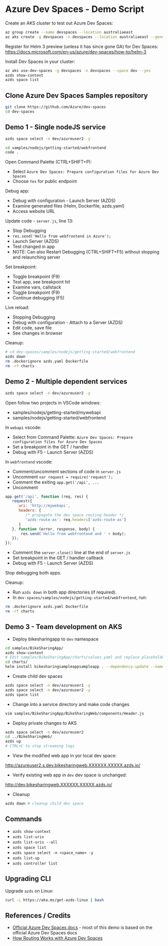 Azure Dev Spaces - Demo Script
==============================

Create an AKS cluster to test out Azure Dev Spaces:

```sh
az group create --name devspaces --location australiaeast
az aks create -g devspaces -n devspaces --location australiaeast --generate-ssh-keys
```

Register for Helm 3 preview (unless it has since gone GA) for Dev Spaces: https://docs.microsoft.com/en-us/azure/dev-spaces/how-to/helm-3

Install Dev Spaces in your cluster:

```sh
az aks use-dev-spaces -g devspaces -n devspaces --space dev --yes
azds show-context
azds space list
```

Clone Azure Dev Spaces Samples repository
-----------------------------------------

```sh
git clone https://github.com/Azure/dev-spaces
cd dev-spaces
```

Demo 1 - Single nodeJS service
------------------------------

```sh
azds space select -n dev/azureuser2 -y
```

```sh
cd samples/nodejs/getting-started/webfrontend
code .
```

Open Command Palette (CTRL+SHIFT+P):

* Select `Azure Dev Spaces: Prepare configuration files for Azure Dev Spaces`
* Choose `Yes` for public endpoint

Debug app:

* Debug with configuration - Launch Server (AZDS)
* Examine generated files (Helm, Dockerfile, azds.yaml)
* Access website URL

Update code - `server.js`, line 13:

* Stop Debugging
* `res.send('Hello from webfrontend in Azure');`
* Launch Server (AZDS)
* Test changed in app
* NOTE: Can also Restart Debugging (CTRL+SHIFT+F5) without stopping and relaunching server

Set breakpoint:

* Toggle breakpoint (F9)
* Test app, see breakpoint hit
* Examine vars, callstack
* Toggle breakpoint (F9)
* Continue debugging (F5)

Live reload:

* Stopping Debugging
* Debug with configuration - Attach to a Server (AZDS)
* Edit code, save file
* See changes in browser

Cleanup:

```sh
# cd dev-spaces/samples/nodejs/getting-started/webfrontend
azds down
rm .dockerignore azds.yaml Dockerfile
rm -rf charts
```

Demo 2 - Multiple dependent services
------------------------------------

```sh
azds space select -n dev/azureuser2 -y
```

Open follow two projects in VSCode windows:

* samples/nodejs/getting-started/mywebapi
* samples/nodejs/getting-started/webfrontend

In `webapi` vscode:

* Select from Command Palette: `Azure Dev Spaces: Prepare configuration files for Azure Dev Spaces`
* Set a breakpoint in the GET / handler
* Debug with F5 - Launch Server (AZDS)

In `webfrontend` vscode:

* Comment/uncomment sections of code in `server.js`
* Uncomment `var request = require('request');`
* Comment the exiting `app.get('/api', ...`
* Uncomment

```js
app.get('/api', function (req, res) {
   request({
      uri: 'http://mywebapi',
      headers: {
         /* propagate the dev space routing header */
         'azds-route-as': req.headers['azds-route-as']
      }
   }, function (error, response, body) {
       res.send('Hello from webfrontend and ' + body);
   });
});
```

* Comment the `server.close()` line at the end of `server.js`
* Set breakpoint in the GET / handler callback
* Debug with F5 - Launch Server (AZDS)

Stop debugging both apps.

Cleanup:

* Run `azds down` in both app directories (if required).
* In `dev-spaces/samples/nodejs/getting-started/webfrontend`, run:

```sh
rm .dockerignore azds.yaml Dockerfile
rm -rf charts
```

Demo 3 - Team development on AKS
--------------------------------

* Deploy bikesharingapp to `dev` namespace

```sh
cd samples/BikeSharingApp/
azds show-context
# Edit samples/BikeSharingApp/charts/values.yaml and replace placeholder with HostSuffix
cd charts/
helm install bikesharingsampleappsampleapp . --dependency-update --namespace dev --atomic
```

* Create child dev spaces

```sh
azds space select -n dev/azureuser1 -y
azds space select -n dev/azureuser2 -y
azds space list
```

* Change into a service directory and make code changes

```sh
vim samples/BikeSharingApp/BikeSharingWeb/components/Header.js
```

* Deploy private changes to AKS

```sh
azds space select -n dev/azureuser2
cd ../BikeSharingWeb/
azds up
# CTRL+C to stop streaming logs
```

* View the modified web app in yor local dev space:

http://azureuser2.s.dev.bikesharingweb.XXXXXX.XXXXX.azds.io/

* Verify existing web app in `dev` dev space is unchanged:

http://dev.bikesharingweb.XXXXXX.XXXXX.azds.io/

* Cleanup

```sh
azds down # cleanup child dev space
```

Commands
--------

* `azds show-context`
* `azds list-uris`
* `azds list-uris --all`
* `azds space list`
* `azds space select -n <space_name> -y`
* `azds list-up`
* `azds controller list`

Upgrading CLI
-------------

Upgrade `azds` on Linux:

```sh
curl -L https://aka.ms/get-azds-linux | bash
```

References / Credits
--------------------

* [Official Azure Dev Spaces docs](https://docs.microsoft.com/en-us/azure/dev-spaces/about) - most of this demo is based on the official Azure Dev Spaces docs
* [How Routing Works with Azure Dev Spaces](https://docs.microsoft.com/en-us/azure/dev-spaces/how-dev-spaces-works-routing)

